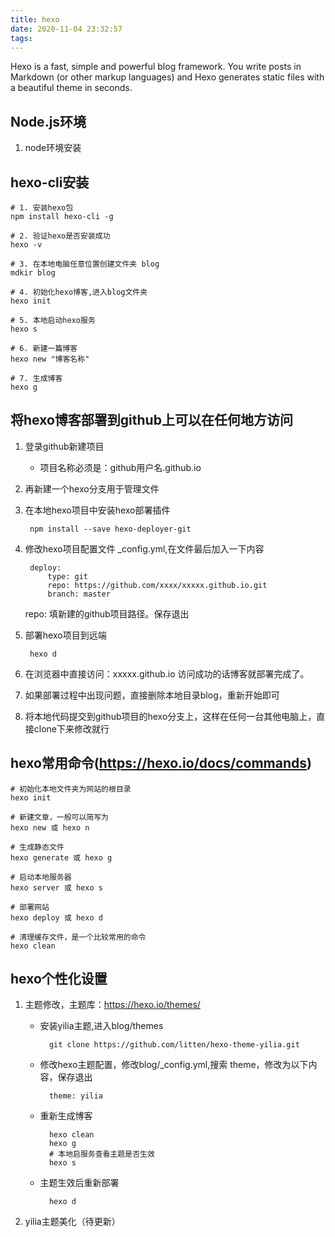 ```yaml
---
title: hexo
date: 2020-11-04 23:32:57
tags:
---
```


Hexo is a fast, simple and powerful blog framework. You write posts in Markdown (or other markup languages) and Hexo generates static files with a beautiful theme in seconds.

<!-- more -->

## Node.js环境

1. node环境安装


## hexo-cli安装
```
# 1. 安装hexo包 
npm install hexo-cli -g

# 2. 验证hexo是否安装成功
hexo -v

# 3. 在本地电脑任意位置创建文件夹 blog
mdkir blog

# 4. 初始化hexo博客,进入blog文件夹
hexo init

# 5. 本地启动hexo服务
hexo s

# 6. 新建一篇博客 
hexo new "博客名称"

# 7. 生成博客
hexo g

```

## 将hexo博客部署到github上可以在任何地方访问
1. 登录github新建项目
    * 项目名称必须是：github用户名.github.io

1. 再新建一个hexo分支用于管理文件

1. 在本地hexo项目中安装hexo部署插件

        npm install --save hexo-deployer-git

1. 修改hexo项目配置文件 _config.yml,在文件最后加入一下内容

        deploy:
            type: git
            repo: https://github.com/xxxx/xxxxx.github.io.git
            branch: master

    repo: 填新建的github项目路径。保存退出

1. 部署hexo项目到远端

        hexo d

1. 在浏览器中直接访问：xxxxx.github.io
    访问成功的话博客就部署完成了。
    
1. 如果部署过程中出现问题，直接删除本地目录blog，重新开始即可

1. 将本地代码提交到github项目的hexo分支上，这样在任何一台其他电脑上，直接clone下来修改就行



## hexo常用命令(https://hexo.io/docs/commands)

```
# 初始化本地文件夹为网站的根目录
hexo init

# 新建文章，一般可以简写为 
hexo new 或 hexo n

# 生成静态文件
hexo generate 或 hexo g

# 启动本地服务器
hexo server 或 hexo s

# 部署网站
hexo deploy 或 hexo d

# 清理缓存文件，是一个比较常用的命令
hexo clean

```

## hexo个性化设置

1. 主题修改，主题库：https://hexo.io/themes/

    * 安装yilia主题,进入blog/themes


            git clone https://github.com/litten/hexo-theme-yilia.git

    * 修改hexo主题配置，修改blog/_config.yml,搜索 theme，修改为以下内容，保存退出

            theme: yilia


    * 重新生成博客

            hexo clean
            hexo g
            # 本地启服务查看主题是否生效
            hexo s
    
    * 主题生效后重新部署

            hexo d

2. yilia主题美化（待更新）